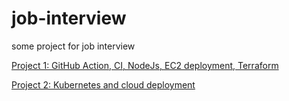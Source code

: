 # job-interview
some project for job interview

[Project 1:  GitHub Action, CI, NodeJs, EC2 deployment, Terraform](./github-action-ci/README.md)

[Project 2:  Kubernetes and cloud deployment](./kube-socks-deploy/README.md)